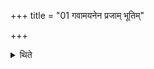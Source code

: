+++
title = "01 गवामयनेन प्रजाम् भूतिम्"

+++

<details><summary>थिते</summary>

1. By means of Gavāmayana the performers reach (obtain) progeny, prosperity and amplitude; win the heaven; (and) become established in these worlds. 
</details>
